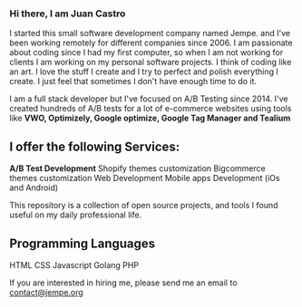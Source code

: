 ### Hi there, I am Juan Castro

I started this small software development company named Jempe. and I've been working remotely for different companies since 2006. I am passionate about coding since I had my first computer, so when I am not working for clients I am working on my personal software projects. I think of coding like an art. I love the stuff I create and I try to perfect and polish everything I create. I just feel that sometimes I don't have enough time to do it.

I am a full stack developer but I've focused on A/B Testing since 2014. I've created hundreds of A/B tests for a lot of e-commerce websites using tools like **VWO, Optimizely, Google optimize, Google Tag Manager and Tealium** 

## I offer the following Services:

**A/B Test Development**
Shopify themes customization
Bigcommerce themes customization
Web Development
Mobile apps Development (iOs and Android)

This repository is a collection of open source projects, and tools I found useful on my daily professional life.

## Programming Languages
HTML
CSS
Javascript
Golang
PHP

If you are interested in hiring me, please send me an email to <a href="contact@jempe.org">contact@jempe.org<a>

<!--
**jempe/jempe** is a ✨ _special_ ✨ repository because its `README.md` (this file) appears on your GitHub profile.

Here are some ideas to get you started:

- 🔭 I’m currently working on ...
- 🌱 I’m currently learning ...
- 👯 I’m looking to collaborate on ...
- 🤔 I’m looking for help with ...
- 💬 Ask me about ...
- 📫 How to reach me: ...
- 😄 Pronouns: ...
- ⚡ Fun fact: ...
-->
